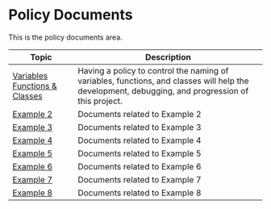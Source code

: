 # Policy Documents

This is the policy documents area.

| Topic                                                 | Description                                                  |
| ----------------------------------------------------- | ------------------------------------------------------------ |
| [Variables Functions & Classes](pcn_variables_functions_classes.md) | Having a policy to control the naming of variables, functions, and classes will help the development, debugging, and progression of this project. |
| [Example 2](#)                         | Documents related to Example 2                |
| [Example 3](#)       | Documents related to Example 3            |
| [Example 4](#)                     | Documents related to Example 4                   |
| [Example 5](#)                       | Documents related to Example 5            |
| [Example 6](#)       | Documents related to Example 6 |
| [Example 7](#)             | Documents related to Example 7            |
| [Example 8](#) | Documents related to Example 8                  |